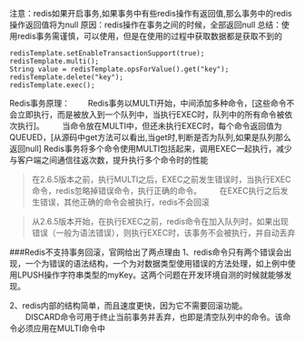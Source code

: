 注意：redis如果开启事务,如果事务中有些redis操作有返回值,那么事务中的redis操作返回值将为null
原因：redis操作在事务之间的时候，全部返回null
总结：使用redis事务需谨慎，可以使用，但是在使用的过程中获取数据都是获取不到的

```[如下代码,value是null,因为是在事务中进行的操作]
redisTemplate.setEnableTransactionSupport(true);
redisTemplate.multi();
String value = redisTemplate.opsForValue().get("key");
redisTemplate.delete("key");
redisTemplate.exec();
``` 
 
Redis事务原理：
　　Redis事务以MULTI开始，中间添加多种命令，[这些命令不会立即执行，而是被放入到一个队列中，当执行EXEC时，队列中的所有命令被依次执行]。
　　当命令放在MULTI中，但还未执行EXEC时，每个命令返回值为QUEUED，[从源码中get方法可以看出,当get时,判断是否为队列,如果是队列那么返回null]
   Redis事务将多个命令使用MULTI包括起来，调用EXEC一起执行，减少与客户端之间通信往返次数，提升执行多个命令时的性能
    
>在2.6.5版本之前，执行MULTI之后，EXEC之前发生错误时，当执行EXEC命令，redis忽略掉错误命令，执行正确的命令。
　　在EXEC执行之后发生错误，其他正确的命令会被执行，redis不会回滚

>从2.6.5版本开始，在执行EXEC之前，redis命令在加入队列时，如果出现错误（一般为语法错误），则执行EXEC时，该事务不会被执行，并自动丢弃


###Redis不支持事务回滚，官网给出了两点理由
1、redis命令只有两个错误会出现，一个为错误的语法结构，一个为对数据类型使用错误的方法处理，如上例中使用LPUSH操作字符串类型的myKey。这两个问题在开发环境自测的时候就能够发现。

2、redis内部的结构简单，而且速度更快，因为它不需要回滚功能。
　　DISCARD命令可用于终止当前事务并丢弃，也即是清空队列中的命令。该命令必须应用在MULTI命令中    